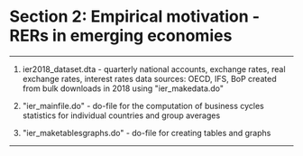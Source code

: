 # Section 2: Empirical motivation - RERs in emerging economies
----------------------------------------------------------------------------------------------------------------------------------
1) ier2018_dataset.dta - quarterly national accounts, exchange rates, real exchange rates, interest rates data
sources: OECD, IFS, BoP
created from bulk downloads in 2018 using "ier_makedata.do"

2) "ier_mainfile.do" - do-file for the computation of business cycles statistics for individual countries and group averages

3) "ier_maketablesgraphs.do" - do-file for creating tables and graphs
----------------------------------------------------------------------------------------------------------------------------------
